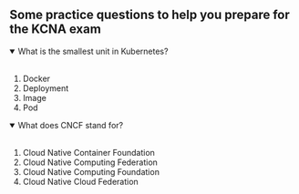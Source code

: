 ## Some practice questions to help you prepare for the KCNA exam

<details open>
<summary>What is the smallest unit in Kubernetes?</summary>
<br>

1. Docker
2. Deployment
3. Image
4. Pod

</details>

<details open>
<summary>What does CNCF stand for?</summary>
<br>

1. Cloud Native Container Foundation
2. Cloud Native Computing Federation
3. Cloud Native Computing Foundation
4. Cloud Native Cloud Federation

</details>